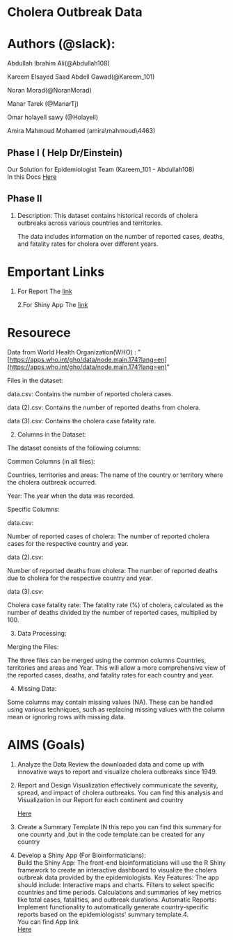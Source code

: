 # Cholera Outbreak Data

# Authors (@slack):

Abdullah Ibrahim Ali(@Abdullah108)

Kareem Elsayed Saad Abdell Gawad(@Kareem\_101)

Noran Morad(@NoranMorad)

Manar Tarek (@ManarTj)

Omar holayell sawy (@Holayell)

Amira Mahmoud Mohamed (amira\\mahmoud\\4463)

## Phase I ( Help Dr/Einstein)

Our Solution for Epidemiologist Team (Kareem\_101 \- Abdullah108)   
In this Docs  [Here](https://docs.google.com/document/d/12xfhlTNXpOy5s_Swy_hUO1zO5bSfjlZM7RiNZ1DarJA/edit?usp=sharing)

## Phase II

1. Description: This dataset contains historical records of cholera outbreaks across various countries and territories.

   The data includes information on the number of reported cases, deaths, and fatality rates for cholera over different years.

# Emportant Links

1. For Report The [link](https://rich-vacuum-738.notion.site/Overview-Data-Analysis-and-Findings-on-Cholera-Data-1066793b6a03802c969bd3b78aa3e1c6)

      2.For Shiny App The [link](https://choleradatainsights.shinyapps.io/solve/)

# Resourece

Data from World Health Organization(WHO) : "[https://apps.who.int/gho/data/node.main.174?lang=en](https://apps.who.int/gho/data/node.main.174?lang=en)"

Files in the dataset:

data.csv: Contains the number of reported cholera cases.

data (2).csv: Contains the number of reported deaths from cholera.

data (3).csv: Contains the cholera case fatality rate.

2. Columns in the Dataset:

The dataset consists of the following columns:

Common Columns (in all files):

Countries, territories and areas: The name of the country or territory where the cholera outbreak occurred.

Year: The year when the data was recorded.

Specific Columns:

data.csv:

Number of reported cases of cholera: The number of reported cholera cases for the respective country and year.

data (2).csv:

Number of reported deaths from cholera: The number of reported deaths due to cholera for the respective country and year.

data (3).csv:

Cholera case fatality rate: The fatality rate (%) of cholera, calculated as the number of deaths divided by the number of reported cases, multiplied by 100\.

3. Data Processing:

Merging the Files:

The three files can be merged using the common columns Countries, territories and areas and Year. This will allow a more comprehensive view of the reported cases, deaths, and fatality rates for each country and year.

4. Missing Data:

Some columns may contain missing values (NA). These can be handled using various techniques, such as replacing missing values with the column mean or ignoring rows with missing data.

# AIMS (Goals)

1. Analyze the Data Review the downloaded data and come up with innovative ways to report and visualize cholera outbreaks since 1949\.  
     
2. Report and Design Visualization effectively communicate the severity, spread, and impact of cholera outbreaks. You can find this analysis and Visualization in our Report for each continent and country  
     
   [Here](https://rich-vacuum-738.notion.site/Overview-Data-Analysis-and-Findings-on-Cholera-Data-1066793b6a03802c969bd3b78aa3e1c6)  
     
3. Create a Summary Template IN this repo you can find this summary for one counrty and ,but in the code template can be created for any country  
     
4. Develop a Shiny App (For Bioinformaticians):  
    Build the Shiny App: The front-end bioinformaticians will use the R Shiny framework to create an interactive dashboard to visualize the cholera outbreak data provided by the epidemiologists. Key Features: The app should include: Interactive maps and charts. Filters to select specific countries and time periods. Calculations and summaries of key metrics like total cases, fatalities, and outbreak durations. Automatic Reports: Implement functionality to automatically generate country-specific reports based on the epidemiologists' summary template.4.  
   You can find App link   
   [Here](https://choleradatainsights.shinyapps.io/solve/)

